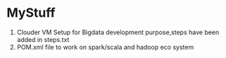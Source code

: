 # MyStuff
1) Clouder VM Setup for Bigdata development purpose,steps have been added in steps.txt
2) POM.xml file to work on spark/scala and hadoop eco system
